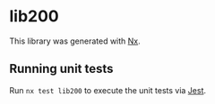 # lib200

This library was generated with [Nx](https://nx.dev).


## Running unit tests

Run `nx test lib200` to execute the unit tests via [Jest](https://jestjs.io).


